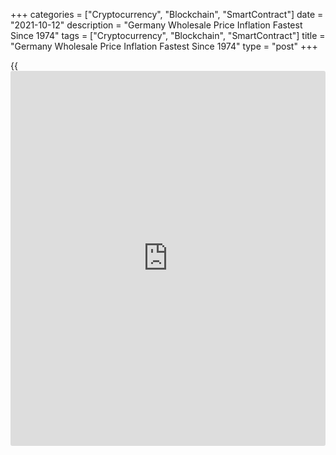 +++
categories = ["Cryptocurrency", "Blockchain", "SmartContract"]
date = "2021-10-12"
description = "Germany Wholesale Price Inflation Fastest Since 1974"
tags = ["Cryptocurrency", "Blockchain", "SmartContract"]
title = "Germany Wholesale Price Inflation Fastest Since 1974"
type = "post"
+++

{{<iframe id="large-banner" src="https://www.bounty.group/#slide=5.0" width="100%" height="600" scrolling="no" style="border: 0px solid rgb(216, 221, 230); border-radius: 3px;">}}

Germany's wholesale price inflation accelerated to the fastest since
1974, data from Destatis showed on Tuesday.

Wholesale prices grew 13.2 percent annually in September, following
August's 12.3 percent increase.

Destatis said the last time there was a higher increase than in the same
month of the previous year was in June 1974, when wholesale prices rose
13.3 percent in the wake of the first oil crisis.

The latest annual growth was largely caused by the sharp increase in
many raw materials and intermediate products. Another reason for the
increase was the low base of comparison.

On a monthly basis, wholesale price inflation rose to 0.8 percent from
0.5 percent in August, data showed.

For comments and feedback [contact](https://www.playgroundfx.com/contact/): editorial@rtt[news](https://www.letsplayfx.com/blog/forex-news-website/).com

[Economic News][1]

 **What parts of the world are seeing the best (and worst) economic
performances lately? Click[here][2] to check out our [Econ Scorecard][2]
and find out! See up-to-the-moment [ranking](https://www.playgroundfx.com/blog/crypto-exchange-ranking/)s for the best and worst
performers in [GDP][2], [unemployment rate][3], [inflation][4] and much
more.**

   1. www.rtt[news](https://www.letsplayfx.com/blog/forex-news-website/).com/Content/EconomicNews.aspx
   2. www.rtt[news](https://www.letsplayfx.com/blog/forex-news-website/).com/economic-scorecard/world-rank/GDP/highest-performance.aspx
   3. www.rtt[news](https://www.letsplayfx.com/blog/forex-news-website/).com/economic-scorecard/world-rank/unemployment-rate/lowest-performance.aspx
   4. www.rtt[news](https://www.letsplayfx.com/blog/forex-news-website/).com/economic-scorecard/world-rank/CPI/highest-performance.aspx